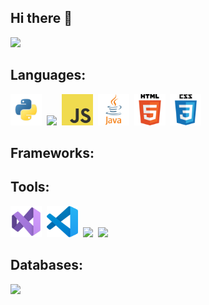 ## Hi there 👋

<img src="https://github-readme-stats.vercel.app/api/top-langs/?username=GustavoSantosgfs&count_private=true&theme=tokyonight"/>

## Languages:
<div>
  <img width=50px src="https://raw.githubusercontent.com/github/explore/80688e429a7d4ef2fca1e82350fe8e3517d3494d/topics/python/python.png">&nbsp;
  <img width=50px src="https://user-images.githubusercontent.com/25181517/121405384-444d7300-c95d-11eb-959f-913020d3bf90.png">&nbsp;
  <img width=50px src="https://raw.githubusercontent.com/github/explore/80688e429a7d4ef2fca1e82350fe8e3517d3494d/topics/javascript/javascript.png">&nbsp;
  <img width=50px src="https://raw.githubusercontent.com/github/explore/5b3600551e122a3277c2c5368af2ad5725ffa9a1/topics/java/java.png">&nbsp;
  <img width=50px src="https://raw.githubusercontent.com/github/explore/80688e429a7d4ef2fca1e82350fe8e3517d3494d/topics/html/html.png">&nbsp;
  <img width=50px src="https://raw.githubusercontent.com/github/explore/80688e429a7d4ef2fca1e82350fe8e3517d3494d/topics/css/css.png">&nbsp;
</div>

## Frameworks:

## Tools:
<div>
  <img width=50px src="https://raw.githubusercontent.com/github/explore/86c1bd6b4584404882313005cbd1c213cacb16d8/topics/visual-studio/visual-studio.png">&nbsp;
  <img width=50px src="https://raw.githubusercontent.com/github/explore/bbd48b997e8d0bef63f676eca4da5e1f76487b56/topics/visual-studio-code/visual-studio-code.png">&nbsp;
  <img width=50px src="https://user-images.githubusercontent.com/25181517/192108372-f71d70ac-7ae6-4c0d-8395-51d8870c2ef0.png">&nbsp;
  <img width=50px src="https://user-images.githubusercontent.com/25181517/192108374-8da61ba1-99ec-41d7-80b8-fb2f7c0a4948.png">&nbsp;
</div>

## Databases:
<div>
  <img width=50px src="https://user-images.githubusercontent.com/25181517/183896128-ec99105a-ec1a-4d85-b08b-1aa1620b2046.png">&nbsp;
</div>

<!--
**GustavoSantosgfs/GustavoSantosgfs** is a ✨ _special_ ✨ repository because its `README.md` (this file) appears on your GitHub profile.

Here are some ideas to get you started:

- 🔭 I’m currently working on ...
- 🌱 I’m currently learning ...
- 👯 I’m looking to collaborate on ...
- 🤔 I’m looking for help with ...
- 💬 Ask me about ...
- 📫 How to reach me: ...
- 😄 Pronouns: ...
- ⚡ Fun fact: ...
-->
